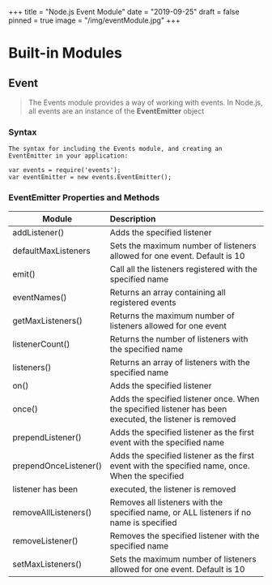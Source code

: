 +++
title = "Node.js Event Module"
date = "2019-09-25"
draft = false
pinned = true
image = "/img/eventModule.jpg"
+++
# Built-in Modules
## Event
>The Events module provides a way of working with events.
In Node.js, all events are an instance of the **EventEmitter** object

### Syntax
    The syntax for including the Events module, and creating an EventEmitter in your application:
~~~
var events = require('events');
var eventEmitter = new events.EventEmitter();
~~~
### EventEmitter Properties and Methods
 Module| Description
 --|:--
addListener()| Adds the specified listener
defaultMaxListeners	|Sets the maximum number of listeners allowed for one event. Default is 10
emit()	|Call all the listeners registered with the specified name
eventNames()	|Returns an array containing all registered events
getMaxListeners()	|Returns the maximum number of listeners allowed for one event
listenerCount()	|Returns the number of listeners with the specified name
listeners()	|Returns an array of listeners with the specified name
on()	|Adds the specified listener
once()	|Adds the specified listener once. When the specified listener has been executed, the listener is removed
prependListener()	|Adds the specified listener as the first event with the specified name
prependOnceListener()	|Adds the specified listener as the first event with the specified name, once. When the specified 
listener has been |executed, the listener is removed
removeAllListeners()	|Removes all listeners with the specified name, or ALL listeners if no name is specified
removeListener()	|Removes the specified listener with the specified name
setMaxListeners()	|Sets the maximum number of listeners allowed for one event. Default is 10